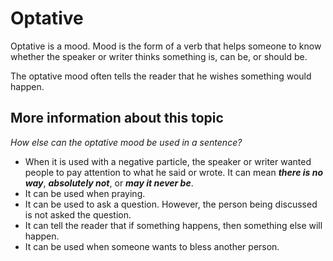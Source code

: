# Optative 
Optative is a mood. Mood is the form of a verb that helps someone to know whether the speaker or writer thinks something is, can be, or should be.  

The optative mood often tells the reader that he wishes something would happen.

## More information about this topic

*How else can the optative mood be used in a sentence?*
* When it is used with a negative particle, the speaker or writer wanted people to pay attention to what he said or wrote. It can mean **_there is no way_**, **_absolutely not_**, or **_may it never be_**.
* It can be used when praying. 
* It can be used to ask a question. However, the person being discussed is not asked the question.
* It can tell the reader that if something happens, then something else will happen.
* It can be used when someone wants to bless another person. 
